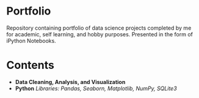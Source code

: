 # Portfolio
Repository containing portfolio of data science projects completed by me for academic, self learning, and hobby purposes.
Presented in the form of iPython Notebooks.

# Contents
 - **Data Cleaning, Analysis, and Visualization**
  - **Python**
   *Libraries: Pandas, Seaborn, Matplotlib, NumPy, SQLite3*
